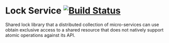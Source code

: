 # Lock Service [![Build Status](https://travis-ci.org/mevansam/terraform-provider-bosh.svg?branch=master)](https://travis-ci.org/appbricks/lock-service)

Shared lock library that a distributed collection of micro-services can use obtain exclusive access to a shared resource that does not natively support atomic operations against its API.